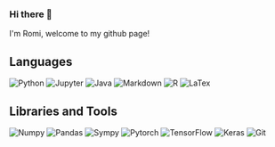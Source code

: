 ### Hi there 👋
I'm Romi, welcome to my github page!

## Languages
![Python](https://img.shields.io/badge/-Python-3776AB?logo=python=flat)
![Jupyter](https://img.shields.io/badge/-Jupyter-F37626?logo=jupyter=flat)
![Java](https://img.shields.io/badge/-Java-007396?logo=java=flat)
![Markdown](https://img.shields.io/badge/-Markdown-000000?logo=markdown=flat)
![R](https://img.shields.io/badge/-R-276DC3?logo=r=flat)
![LaTex](https://img.shields.io/badge/-LaTex-008080?logo=latex=flat)

## Libraries and Tools
![Numpy](https://img.shields.io/badge/-Numpy-013243)
![Pandas](https://img.shields.io/badge/-Pandas-150458)
![Sympy](https://img.shields.io/badge/-Sympy-3B5526)
![Pytorch](https://img.shields.io/badge/-Pytorch-EE4C2C)
![TensorFlow](https://img.shields.io/badge/-TensorFlow-FF6F00)
![Keras](https://img.shields.io/badge/-Keras-D00000)
![Git](https://img.shields.io/badge/-Keras-D00000)

<!--
**rolifshitz/rolifshitz** is a ✨ _special_ ✨ repository because its `README.md` (this file) appears on your GitHub profile.

Here are some ideas to get you started:

- 🔭 I’m currently working on ...
- 🌱 I’m currently learning ...
- 👯 I’m looking to collaborate on ...
- 🤔 I’m looking for help with ...
- 💬 Ask me about ...
- 📫 How to reach me: ...
- 😄 Pronouns: ...
- ⚡ Fun fact: ...
-->
